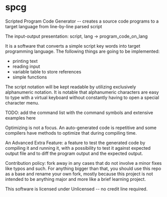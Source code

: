 # spcg
Scripted Program Code Generator -- creates a source code programs to a target language from line-by-line parsed script

The input-output presentation: script, lang -> program_code_on_lang

It is a software that converts a simple script key words into target programming language. The following things are going
to be implemented:

* printing text
* reading input
* variable table to store references
* simple functions

The script notation will be kept readable by utilizing exclusively alphanumeric notation. It is notable that alphanumeric
characters are easy to type with a virtual keyboard without constantly having to open a special character menu.
 
TODO: add the command list with the command symbols and extensive examples here

Optimizing is not a focus. An auto-generated code is repetitive and some compilers have methods to optimize that during
compiling time.
 
An Advanced Extra Feature: a feature to test the generated code by compiling it and running it, with a possibility to test it against expected output file and to diff the program output and the expected output.

Contribution policy: fork away in any cases that do not involve a minor fixes like typos and such. For anything bigger than that, you should use this repo as a base and rename your own fork, mostly because this project is not intended to be anything major and more like a brief learning project.

This software is licensed under Unlicensed -- no credit line required.
